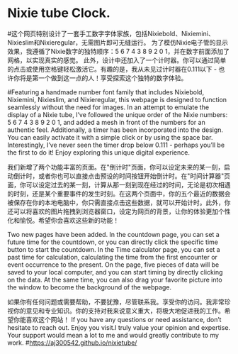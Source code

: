 # Nixie tube Clock.

#这个网页特别设计了一套手工数字字体家族，包括Nixiebold、Nixiemini、Nixieslim和Nixieregular，无需图片即可无缝运行。
为了模仿Nixie电子管的显示效果，我遵循了Nixie数字的独特顺序：5 6 7 4 3 8 9 2 0 1，并在数字前面添加了网格，以实现真实的感觉。
此外，设计中还加入了一个计时器。你可以通过简单的点击或使用空格键轻松激活它。有趣的是，我从未见过计时器在0.111以下 - 也许你将是第一个做到这一点的人！享受探索这个独特的数字体验。


#Featuring a handmade number font family that includes Nixiebold, Nixiemini, Nixieslim, and Nixieregular, this webpage is designed to function seamlessly without the need for images.
In an attempt to emulate the display of a Nixie tube, I’ve followed the unique order of the Nixie numbers: 5 6 7 4 3 8 9 2 0 1, and added a mesh in front of the numbers for an authentic feel.
Additionally, a timer has been incorporated into the design. You can easily activate it with a simple click or by using the space bar. Interestingly, I’ve never seen the timer drop below 0.111 - perhaps you’ll be the first to do it! Enjoy exploring this unique digital experience.


我们新增了两个功能丰富的页面。在"倒计时"页面，你可以设定未来的某一刻，启动倒计时，或者你也可以直接点击预设的时间按钮开始倒计时。在"时间计算器"页面，你可以设定过去的某一刻，计算从那一刻到现在经过的时间，无论是初次相遇的时刻，还是某个重要事件的发生时刻。在这两个页面中，你的五个最近的数据会被保存在你的本地电脑中，你只需直接点击这些数据，就可以开始计时。此外，你还可以将喜欢的图片拖拽到浏览器窗口，设定为网页的背景，让你的体验更加个性化和愉悦。希望你会喜欢这些新的功能！


Two new pages have been added. In the countdown page, you can set a future time for the countdown, or you can directly click the specific time button to start the countdown. In the Time calculator page, you can set a past time for calculation, calculating the time from the first encounter or event occurrence to the present. On the page, five pieces of data will be saved to your local computer, and you can start timing by directly clicking on the data. At the same time, you can also drag your favorite picture into the window to become the background of the webpage.


如果你有任何问题或需要帮助，不要犹豫，尽管联系我。享受你的访问。我非常珍视你的意见和专业知识。你的支持对我来说意义重大，将极大地促进我的工作。希望你能喜欢这个网站！
If you have any questions or need assistance, don’t hesitate to reach out. Enjoy you visit.I truly value your opinion and expertise. Your support would mean a lot to me and would greatly contribute to my work.
#https://aj300542.github.io/nixietube/
